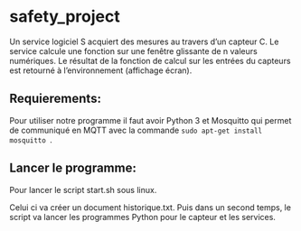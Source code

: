 # safety_project
Un service logiciel S acquiert des mesures au travers d’un capteur C. Le service calcule une fonction sur une fenêtre glissante de n valeurs numériques. Le résultat de la fonction de calcul sur les entrées du capteurs est retourné à l’environnement (affichage écran).

## Requierements:
Pour utiliser notre programme il faut avoir Python 3 et Mosquitto qui permet de communiqué en MQTT avec la commande `sudo apt-get install mosquitto
`. 

## Lancer le programme: 
Pour lancer le script start.sh sous linux. 

Celui ci va créer un document historique.txt. Puis dans un second temps, le script va lancer les programmes Python pour le capteur et les services. 
